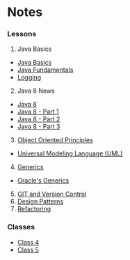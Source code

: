 # Notes
### Lessons
1. Java Basics
  - [Java Basics](basics.md)
  - [Java Fundamentals](fundamentals.md)
  - [Logging](logging_2.md)
2. Java 8 News
  - [Java 8](java8.md)
  - [Java 8 - Part 1](java8_1.md)
  - [Java 8 - Part 2](java8_2.md)
  - [Java 8 - Part 3](java8_3.md)
3. [Object Oriented Principles](OOP.md)
  - [Universal Modeling Language (UML)](UML.md)
4. [Generics](Generics.md)
  - [Oracle's Generics](OracleGenerics.md)
5. [GIT and Version Control](git.md)
6. [Design Patterns](DesignPatterns.md)
7. [Refactoring](refactoring.md)

### Classes
- [Class 4](class4.md)
- [Class 5](class5.md)
